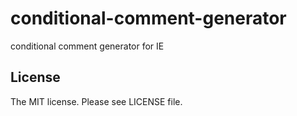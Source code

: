 # conditional-comment-generator

conditional comment generator for IE

## License

The MIT license. Please see LICENSE file.
